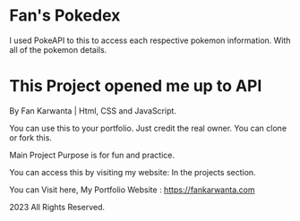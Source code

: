 # Fan's Pokedex 

I used PokeAPI to this to access each respective pokemon information. With all of the pokemon details.

# This Project opened me up to API

By Fan Karwanta | Html, CSS and JavaScript.


You can use this to your portfolio. Just credit the real owner.
You can clone or fork this.


Main Project Purpose is for fun and practice.

You can access this by visiting my website: In the projects section.

You can Visit here, My Portfolio Website : 
https://fankarwanta.com

2023 All Rights Reserved.

